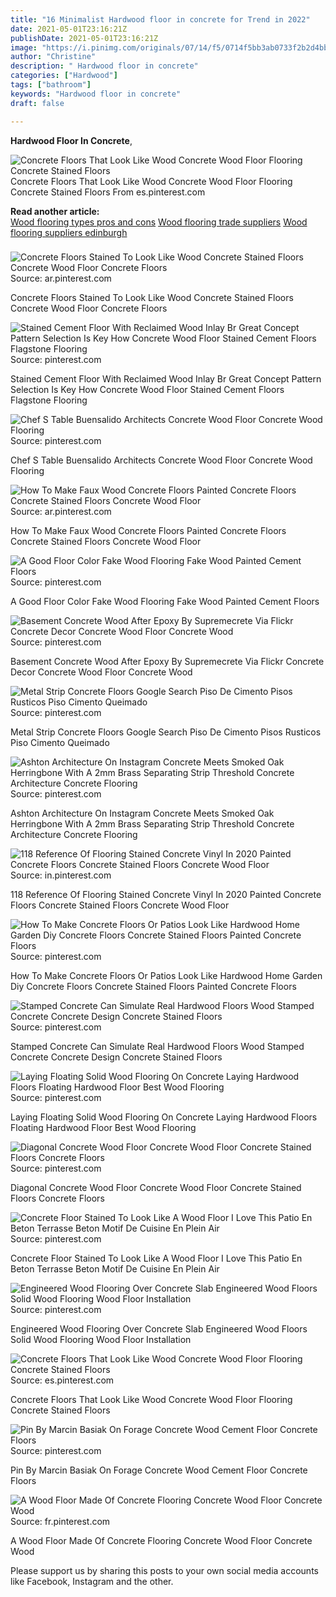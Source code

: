 ```yaml
---
title: "16 Minimalist Hardwood floor in concrete for Trend in 2022"
date: 2021-05-01T23:16:21Z
publishDate: 2021-05-01T23:16:21Z
image: "https://i.pinimg.com/originals/07/14/f5/0714f5bb3ab0733f2b2d4bb4c99a177f.jpg"
author: "Christine"
description: " Hardwood floor in concrete"
categories: ["Hardwood"]
tags: ["bathroom"]
keywords: "Hardwood floor in concrete"
draft: false

---
```

<!-- Head tag Code -->
**Hardwood Floor In Concrete**, 

![Concrete Floors That Look Like Wood Concrete Wood Floor Flooring Concrete Stained Floors](https://i.pinimg.com/originals/cc/0b/46/cc0b465c25dff42d1870081ffae72203.jpg "Concrete Floors That Look Like Wood Concrete Wood Floor Flooring Concrete Stained Floors")
Concrete Floors That Look Like Wood Concrete Wood Floor Flooring Concrete Stained Floors From es.pinterest.com

**Read another article:**  
[Wood flooring types pros and cons](/wood-flooring-types-pros-and-cons/)
[Wood flooring trade suppliers](/wood-flooring-trade-suppliers/)
[Wood flooring suppliers edinburgh](/wood-flooring-suppliers-edinburgh/)




### 

 


![Concrete Floors Stained To Look Like Wood Concrete Stained Floors Concrete Wood Floor Concrete Floors](https://i.pinimg.com/originals/ab/6d/ac/ab6dac170bc9f55c525fc8dae54ca967.jpg "Concrete Floors Stained To Look Like Wood Concrete Stained Floors Concrete Wood Floor Concrete Floors")
Source: ar.pinterest.com

Concrete Floors Stained To Look Like Wood Concrete Stained Floors Concrete Wood Floor Concrete Floors  

![Stained Cement Floor With Reclaimed Wood Inlay Br Great Concept Pattern Selection Is Key How Concrete Wood Floor Stained Cement Floors Flagstone Flooring](https://i.pinimg.com/736x/a8/f9/c1/a8f9c105e828003c51536044a9d927f5--stained-cement-floors-flooring-ideas.jpg "Stained Cement Floor With Reclaimed Wood Inlay Br Great Concept Pattern Selection Is Key How Concrete Wood Floor Stained Cement Floors Flagstone Flooring")
Source: pinterest.com

Stained Cement Floor With Reclaimed Wood Inlay Br Great Concept Pattern Selection Is Key How Concrete Wood Floor Stained Cement Floors Flagstone Flooring  

![Chef S Table Buensalido Architects Concrete Wood Floor Concrete Wood Flooring](https://i.pinimg.com/originals/7c/d6/e2/7cd6e28417cc656292e9361534895669.jpg "Chef S Table Buensalido Architects Concrete Wood Floor Concrete Wood Flooring")
Source: pinterest.com

Chef S Table Buensalido Architects Concrete Wood Floor Concrete Wood Flooring  

![How To Make Faux Wood Concrete Floors Painted Concrete Floors Concrete Stained Floors Concrete Wood Floor](https://i.pinimg.com/originals/9e/93/d2/9e93d2045362ae231b87702746be9e7f.jpg "How To Make Faux Wood Concrete Floors Painted Concrete Floors Concrete Stained Floors Concrete Wood Floor")
Source: ar.pinterest.com

How To Make Faux Wood Concrete Floors Painted Concrete Floors Concrete Stained Floors Concrete Wood Floor  

![A Good Floor Color Fake Wood Flooring Fake Wood Painted Cement Floors](https://i.pinimg.com/originals/bf/05/3e/bf053e3b3f88094dbb7f9b9a30cb5946.jpg "A Good Floor Color Fake Wood Flooring Fake Wood Painted Cement Floors")
Source: pinterest.com

A Good Floor Color Fake Wood Flooring Fake Wood Painted Cement Floors  

![Basement Concrete Wood After Epoxy By Supremecrete Via Flickr Concrete Decor Concrete Wood Floor Concrete Wood](https://i.pinimg.com/600x315/bf/89/24/bf8924a34490223e399bd799ac7688be.jpg "Basement Concrete Wood After Epoxy By Supremecrete Via Flickr Concrete Decor Concrete Wood Floor Concrete Wood")
Source: pinterest.com

Basement Concrete Wood After Epoxy By Supremecrete Via Flickr Concrete Decor Concrete Wood Floor Concrete Wood  

![Metal Strip Concrete Floors Google Search Piso De Cimento Pisos Rusticos Piso Cimento Queimado](https://i.pinimg.com/600x315/e3/56/e6/e356e65457b88c70020d6f3afee19b5a.jpg "Metal Strip Concrete Floors Google Search Piso De Cimento Pisos Rusticos Piso Cimento Queimado")
Source: pinterest.com

Metal Strip Concrete Floors Google Search Piso De Cimento Pisos Rusticos Piso Cimento Queimado  

![Ashton Architecture On Instagram Concrete Meets Smoked Oak Herringbone With A 2mm Brass Separating Strip Threshold Concrete Architecture Concrete Flooring](https://i.pinimg.com/originals/c6/72/13/c67213860590634eea51cfb5c2e4ea22.jpg "Ashton Architecture On Instagram Concrete Meets Smoked Oak Herringbone With A 2mm Brass Separating Strip Threshold Concrete Architecture Concrete Flooring")
Source: pinterest.com

Ashton Architecture On Instagram Concrete Meets Smoked Oak Herringbone With A 2mm Brass Separating Strip Threshold Concrete Architecture Concrete Flooring  

![118 Reference Of Flooring Stained Concrete Vinyl In 2020 Painted Concrete Floors Concrete Stained Floors Concrete Wood Floor](https://i.pinimg.com/564x/bd/fc/cf/bdfccfec2d385414a18af951a24c0a7e.jpg "118 Reference Of Flooring Stained Concrete Vinyl In 2020 Painted Concrete Floors Concrete Stained Floors Concrete Wood Floor")
Source: in.pinterest.com

118 Reference Of Flooring Stained Concrete Vinyl In 2020 Painted Concrete Floors Concrete Stained Floors Concrete Wood Floor  

![How To Make Concrete Floors Or Patios Look Like Hardwood Home Garden Diy Concrete Floors Concrete Stained Floors Painted Concrete Floors](https://i.pinimg.com/564x/88/3b/f4/883bf400301789d5500acd2d048fa7a6.jpg "How To Make Concrete Floors Or Patios Look Like Hardwood Home Garden Diy Concrete Floors Concrete Stained Floors Painted Concrete Floors")
Source: pinterest.com

How To Make Concrete Floors Or Patios Look Like Hardwood Home Garden Diy Concrete Floors Concrete Stained Floors Painted Concrete Floors  

![Stamped Concrete Can Simulate Real Hardwood Floors Wood Stamped Concrete Concrete Design Concrete Stained Floors](https://i.pinimg.com/originals/5d/bf/14/5dbf148e8f227184eff7de3be60172a3.jpg "Stamped Concrete Can Simulate Real Hardwood Floors Wood Stamped Concrete Concrete Design Concrete Stained Floors")
Source: pinterest.com

Stamped Concrete Can Simulate Real Hardwood Floors Wood Stamped Concrete Concrete Design Concrete Stained Floors  

![Laying Floating Solid Wood Flooring On Concrete Laying Hardwood Floors Floating Hardwood Floor Best Wood Flooring](https://i.pinimg.com/originals/12/9e/38/129e38e0f2dceb96ee6296092b741238.jpg "Laying Floating Solid Wood Flooring On Concrete Laying Hardwood Floors Floating Hardwood Floor Best Wood Flooring")
Source: pinterest.com

Laying Floating Solid Wood Flooring On Concrete Laying Hardwood Floors Floating Hardwood Floor Best Wood Flooring  

![Diagonal Concrete Wood Floor Concrete Wood Floor Concrete Stained Floors Concrete Floors](https://i.pinimg.com/originals/49/f1/cd/49f1cd37e8eb3e3301de2a5ca70573bf.jpg "Diagonal Concrete Wood Floor Concrete Wood Floor Concrete Stained Floors Concrete Floors")
Source: pinterest.com

Diagonal Concrete Wood Floor Concrete Wood Floor Concrete Stained Floors Concrete Floors  

![Concrete Floor Stained To Look Like A Wood Floor I Love This Patio En Beton Terrasse Beton Motif De Cuisine En Plein Air](https://i.pinimg.com/originals/ca/c3/5c/cac35cf7c786d4140cbd78a8bb0c8b0e.jpg "Concrete Floor Stained To Look Like A Wood Floor I Love This Patio En Beton Terrasse Beton Motif De Cuisine En Plein Air")
Source: pinterest.com

Concrete Floor Stained To Look Like A Wood Floor I Love This Patio En Beton Terrasse Beton Motif De Cuisine En Plein Air  

![Engineered Wood Flooring Over Concrete Slab Engineered Wood Floors Solid Wood Flooring Wood Floor Installation](https://i.pinimg.com/originals/6c/0f/1b/6c0f1beeeea42079bec4cadd730f4969.jpg "Engineered Wood Flooring Over Concrete Slab Engineered Wood Floors Solid Wood Flooring Wood Floor Installation")
Source: pinterest.com

Engineered Wood Flooring Over Concrete Slab Engineered Wood Floors Solid Wood Flooring Wood Floor Installation  

![Concrete Floors That Look Like Wood Concrete Wood Floor Flooring Concrete Stained Floors](https://i.pinimg.com/originals/cc/0b/46/cc0b465c25dff42d1870081ffae72203.jpg "Concrete Floors That Look Like Wood Concrete Wood Floor Flooring Concrete Stained Floors")
Source: es.pinterest.com

Concrete Floors That Look Like Wood Concrete Wood Floor Flooring Concrete Stained Floors  

![Pin By Marcin Basiak On Forage Concrete Wood Cement Floor Concrete Floors](https://i.pinimg.com/originals/fc/3d/f8/fc3df8ad9c5d8a3a98ac572ddc04171f.jpg "Pin By Marcin Basiak On Forage Concrete Wood Cement Floor Concrete Floors")
Source: pinterest.com

Pin By Marcin Basiak On Forage Concrete Wood Cement Floor Concrete Floors  

![A Wood Floor Made Of Concrete Flooring Concrete Wood Floor Concrete Wood](https://i.pinimg.com/originals/07/14/f5/0714f5bb3ab0733f2b2d4bb4c99a177f.jpg "A Wood Floor Made Of Concrete Flooring Concrete Wood Floor Concrete Wood")
Source: fr.pinterest.com

A Wood Floor Made Of Concrete Flooring Concrete Wood Floor Concrete Wood  

Please support us by sharing this posts to your own social media accounts like Facebook, Instagram and the other.

